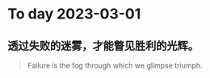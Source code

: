 
# To day 2023-03-01


## 透过失败的迷雾，才能瞥见胜利的光辉。
> Failure is the fog through which we glimpse triumph.

    